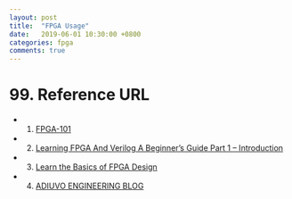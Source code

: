 ```yaml
---
layout: post
title:  "FPGA Usage"
date:   2019-06-01 10:30:00 +0800
categories: fpga
comments: true
---
```




# 99. Reference URL

* 1) [FPGA-101](https://www.nandland.com/articles/fpga-101-fpgas-for-beginners.html)
* 2) [Learning FPGA And Verilog A Beginner’s Guide Part 1 – Introduction](https://numato.com/kb/learning-fpga-verilog-beginners-guide-part-1-introduction/)
* 3) [Learn the Basics of FPGA Design](https://www.fpgatutorial.com/)
* 4) [ADIUVO ENGINEERING BLOG](https://www.adiuvoengineering.com/blog)